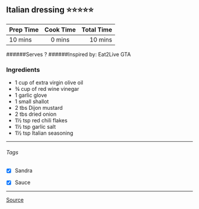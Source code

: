 ## Italian dressing :star::star::star::star::star:

| Prep Time  | Cook Time    | Total Time  |
| ---------- |:------------:| -----------:|
| 10 mins    | 0 mins      | 10 mins     |


######Serves ?
######Inspired by: Eat2Live GTA

### Ingredients

* 1 cup of extra virgin olive oil
* ¾ cup of red wine vinegar
* 1 garlic glove
* 1 small shallot
* 2 tbs Dijon mustard
* 2 tbs dried onion
* 1½ tsp red chili flakes
* 1½ tsp garlic salt
* 1½ tsp Italian seasoning

---

###### Tags
- [x] Sandra
- [x] Sauce


---

[Source](www.eat2livegta.com)

